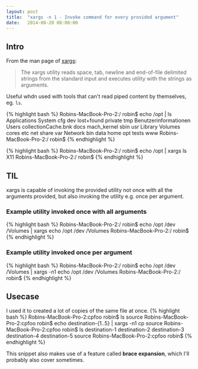 ```yaml
---
layout: post
title:  "xargs -n 1 - Invoke command for every provided argument"
date:   2014-08-20 08:00:00
---
```

## Intro
From the man page of [xargs](http://unixhelp.ed.ac.uk/CGI/man-cgi?xargs):

> The xargs utility reads space, tab, newline and end-of-file delimited strings from the standard input and executes utility with the strings as arguments.

Useful whdn used with tools that can't read piped content by themselves, eg. ```ls```.

{% highlight bash %}
Robins-MacBook-Pro-2:/ robin$ echo /opt | ls
Applications		System			cfg			dev			lost+found		private			tmp
Benutzerinformationen	Users			collectionCache.bnk	docs			mach_kernel		sbin			usr
Library			Volumes			cores			etc			net			share			var
Network			bin			data			home			opt			tests			www
Robins-MacBook-Pro-2:/ robin$
{% endhighlight %}


{% highlight bash %}
Robins-MacBook-Pro-2:/ robin$ echo /opt | xargs ls
X11
Robins-MacBook-Pro-2:/ robin$
{% endhighlight %}

## TIL
xargs is capable of invoking the provided utility not once with all the arguments provided, but also invoking the utility e.g. once per argument.

### Example utility invoked once with all arguments
 {% highlight bash %}
Robins-MacBook-Pro-2:/ robin$ echo /opt /dev /Volumes | xargs echo
/opt /dev /Volumes
Robins-MacBook-Pro-2:/ robin$
{% endhighlight %}

### Example utility invoked once per argument
{% highlight bash %}
Robins-MacBook-Pro-2:/ robin$ echo /opt /dev /Volumes | xargs -n1 echo
/opt
/dev
/Volumes
Robins-MacBook-Pro-2:/ robin$
{% endhighlight %}

## Usecase

I used it to created a lot of copies of the same file at once.
{% highlight bash %}
Robins-MacBook-Pro-2:cpfoo robin$ ls
source
Robins-MacBook-Pro-2:cpfoo robin$ echo destination-{1..5} | xargs -n1 cp source
Robins-MacBook-Pro-2:cpfoo robin$ ls
destination-1	destination-2	destination-3	destination-4	destination-5	source
Robins-MacBook-Pro-2:cpfoo robin$
{% endhighlight %}

This snippet also makes use of a feature called **brace expansion**, which I'll probably also cover sometimes.

